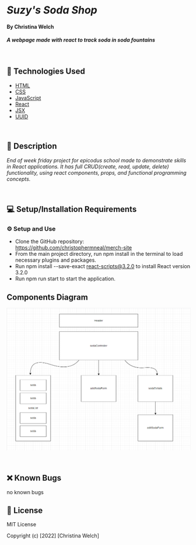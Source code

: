 # _Suzy's Soda Shop_        

#### By **Christina Welch** 

#### _A webpage made with react to track soda in soda fountains_

<br>

## 💾 Technologies Used

* [HTML](https://developer.mozilla.org/en-US/docs/Web/HTML)
* [CSS](https://developer.mozilla.org/en-US/docs/Web/CSS)
* [JavaScript](https://developer.mozilla.org/en-US/docs/Web/JavaScript)
* [React](https://reactjs.org/)
* [JSX](https://www.typescriptlang.org/docs/handbook/jsx.html)
* [UUID](https://www.npmjs.com/package/uuid)

<br>

## 🐶 Description

_End of week friday project for epicodus school made to demonstrate skills in React applications. It has full CRUD(create, read, update, delete) functionality, using react components, props, and functional programming concepts._

<br>

## 💻 Setup/Installation Requirements

### ⚙️ Setup and Use

* Clone the GitHub repository: https://github.com/christophermneal/merch-site
* From the main project directory, run npm install in the terminal to load necessary plugins and packages.
* Run npm install --save-exact react-scripts@3.2.0 to install React version 3.2.0
* Run npm run start to start the application.

## Components Diagram

![Diagram of Components](src/img/component-diagram.png)

<br>

## ❌ Known Bugs

no known bugs

## 📃 License

MIT License

Copyright (c) [2022] [Christina Welch]